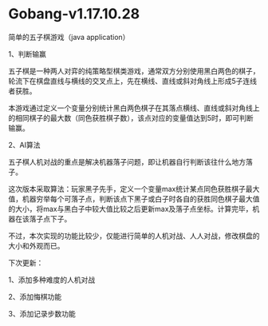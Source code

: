 # Gobang-v1.17.10.28
简单的五子棋游戏（java application）

1、判断输赢

五子棋是一种两人对弈的纯策略型棋类游戏，通常双方分别使用黑白两色的棋子，轮流下在棋盘直线与横线的交叉点上，先在横线、直线或斜对角线上形成5子连线者获胜。

本游戏通过定义一个变量分别统计黑白两色棋子在其落点横线、直线或斜对角线上的相同棋子的最大数（同色获胜棋子数），该点对应的变量值达到5时，即可判断输赢。

2、AI算法

五子棋人机对战的重点是解决机器落子问题，即让机器自行判断该往什么地方落子。

这次版本采取算法：玩家黑子先手，定义一个变量max统计某点同色获胜棋子最大值，机器穷举每个可落子点，判断该点下黑子或白子时各自的获胜同色棋子最大值的大小，将max与黑白子中较大值比较之后更新max及落子点坐标。计算完毕，机器在该落子点下子。


不过，本次实现的功能比较少，仅能进行简单的人机对战、人人对战，修改棋盘的大小和外观而已。

下次更新：

1、添加多种难度的人机对战

2、添加悔棋功能

3、添加记录步数功能


